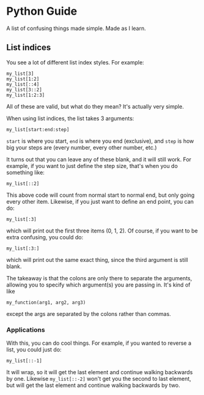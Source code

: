 # Python Guide
A list of confusing things made simple. Made as I learn.

## List indices

You see a lot of different list index styles. For example:
```
my_list[3]
my_list[1:2]
my_list[::4]
my_list[3::2]
my_list[1:2:3]
```
All of these are valid, but what do they mean? It's actually very simple.

When using list indices, the list takes 3 arguments:
```
my_list[start:end:step]
```
```start``` is where you start, ```end``` is where you end (exclusive), and ```step``` is how big your steps are (every number, every other number, etc.)

It turns out that you can leave any of these blank, and it will still work. For example, if you want to just define the step size, that's when you do something like:

```
my_list[::2]
```

This above code will count from normal start to normal end, but only going every other item. Likewise, if you just want to define an end point, you can do:

```
my_list[:3]
```

which will print out the first three items (0, 1, 2). Of course, if you want to be extra confusing, you could do:

```
my_list[:3:]
````

which will print out the same exact thing, since the third argument is still blank. 

The takeaway is that the colons are only there to separate the arguments, allowing you to specify which argument(s) you are passing in. It's kind of like

```
my_function(arg1, arg2, arg3)
```

except the args are separated by the colons rather than commas.

### Applications

With this, you can do cool things. For example, if you wanted to reverse a list, you could just do:
```
my_list[::-1]
```
It will wrap, so it will get the last element and continue walking backwards by one. Likewise ```my_list[::-2]``` won't get you the second to last element, but will get the last element and continue walking backwards by two.

